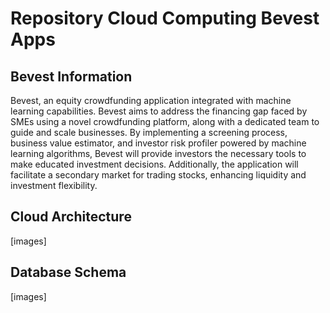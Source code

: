 <h1> Repository Cloud Computing Bevest Apps</h1>

## Bevest Information
Bevest, an equity crowdfunding application integrated with machine learning capabilities. Bevest aims to address the financing gap faced by SMEs using a novel crowdfunding platform, along with a dedicated team to guide and scale businesses. By implementing a screening process, business value estimator, and investor risk profiler powered by machine learning algorithms, Bevest will provide investors the necessary tools to make educated investment decisions. Additionally, the application will facilitate a secondary market for trading stocks, enhancing liquidity and investment flexibility.


## Cloud Architecture
[images]

## Database Schema
[images]


